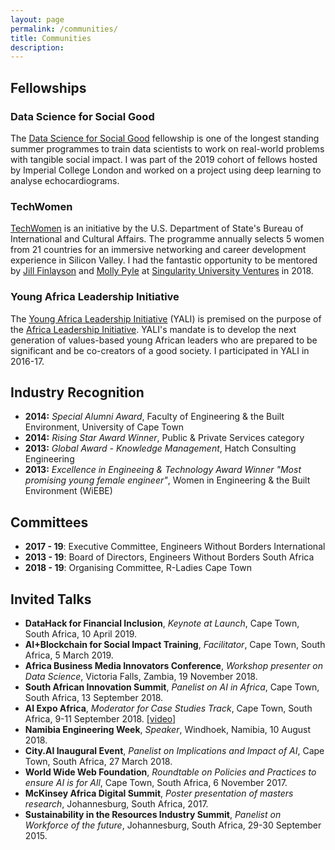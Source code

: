 ```yaml
---
layout: page
permalink: /communities/
title: Communities
description: 
---
```


## Fellowships

### Data Science for Social Good  
The <a href="http://www.dssgfellowship.org/people/2019-fellows-mentors-imperial/" target="_blank">Data Science for Social Good</a> fellowship is one of the longest standing summer programmes to train data scientists to work on real-world problems with tangible social impact. I was part of the 2019 cohort of fellows hosted by Imperial College London and worked on a project using deep learning to analyse echocardiograms.

### TechWomen 
<a href="https://www.techwomen.org/" target="_blank">TechWomen</a> 
is an initiative by the U.S. Department of State's Bureau of International and Cultural Affairs. The programme annually selects 5 women from 21 countries for an immersive networking and career development experience in Silicon Valley. I had the fantastic opportunity to be mentored by <a href="https://www.linkedin.com/in/jillfinlayson" target="_blank">Jill Finlayson</a> and <a href="https://www.linkedin.com/in/mollypyle" target="_blank">Molly Pyle</a> at <a href="https://su.org/ventures/" target="_blank">Singularity University Ventures</a> in 2018. 

### Young Africa Leadership Initiative
The <a href="https://www.africaleadership.net/about/young-africa-leadership-initiative-yali/" target="_blank">Young Africa Leadership Initiative</a> (YALI) is premised on the purpose of the <a href="https://www.africaleadership.net" target="_blank">Africa Leadership Initiative</a>. YALI's mandate is to develop the next generation of values-based young African leaders who are prepared to be significant and be co-creators of a good society. I participated in YALI in 2016-17.

## Industry Recognition
* __2014:__ _Special Alumni Award_, Faculty of Engineering & the Built Environment, University of Cape Town
* __2014:__ _Rising Star Award Winner_, Public & Private Services category
* __2013:__ _Global Award - Knowledge Management_, Hatch Consulting Engineering
* __2013:__ _Excellence in Engineeing & Technology Award Winner "Most promising young female engineer"_, Women in Engineering & the Built Environment (WiEBE)


## Committees
* __2017 - 19__: Executive Committee, Engineers Without Borders International
* __2013 - 19__: Board of Directors, Engineers Without Borders South Africa
* __2018 - 19__: Organising Committee, R-Ladies Cape Town 

## Invited Talks
* __DataHack for Financial Inclusion__, _Keynote at Launch_, Cape Town, South Africa, 10 April 2019.
* __AI+Blockchain for Social Impact Training__, _Facilitator_, Cape Town, South Africa, 5 March 2019.
* __Africa Business Media Innovators Conference__, _Workshop presenter on Data Science_, Victoria Falls, Zambia, 19 November 2018.
* __South African Innovation Summit__, _Panelist on AI in Africa_, Cape Town, South Africa, 13 September 2018.
* __AI Expo Africa__, _Moderator for Case Studies Track_, Cape Town, South Africa, 9-11 September 2018. <a href="https://youtu.be/Pj1BUZu7cBQ" target="_blank">[video]</a>
* __Namibia Engineering Week__, _Speaker_, Windhoek, Namibia, 10 August 2018.
* __City.AI Inaugural Event__, _Panelist on Implications and Impact of AI_, Cape Town, South Africa, 27 March 2018.
* __World Wide Web Foundation__, _Roundtable on Policies and Practices to ensure AI is for All_, Cape Town, South Africa, 6 November 2017.
* __McKinsey Africa Digital Summit__, _Poster presentation of masters research_, Johannesburg, South Africa, 2017.
* __Sustainability in the Resources Industry Summit__, _Panelist on Workforce of the future_, Johannesburg, South Africa, 29-30 September 2015.
